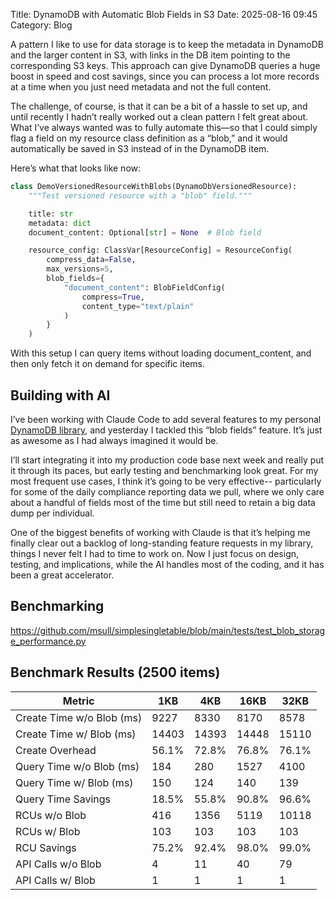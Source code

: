 Title: DynamoDB with Automatic Blob Fields in S3
Date: 2025-08-16 09:45
Category: Blog

A pattern I like to use for data storage is to keep the metadata in DynamoDB and the larger content in S3, with links in
the DB item pointing to the corresponding S3 keys. This approach can give DynamoDB queries a huge boost in speed and
cost savings, since you can process a lot more records at a time when you just need metadata and not the full content.

The challenge, of course, is that it can be a bit of a hassle to set up, and until recently I hadn’t really worked out a
clean pattern I felt great about. What I’ve always wanted was to fully automate this—so that I could simply flag a field
on my resource class definition as a “blob,” and it would automatically be saved in S3 instead of in the DynamoDB item.

Here’s what that looks like now:

```python
class DemoVersionedResourceWithBlobs(DynamoDbVersionedResource):
    """Test versioned resource with a "blob" field."""

    title: str
    metadata: dict
    document_content: Optional[str] = None  # Blob field

    resource_config: ClassVar[ResourceConfig] = ResourceConfig(
        compress_data=False,
        max_versions=5,
        blob_fields={
            "document_content": BlobFieldConfig(
                compress=True,
                content_type="text/plain"
            )
        }
    )
```

With this setup I can query items without loading document_content, and then only fetch it on demand for specific items.

## Building with AI

I’ve been working with Claude Code to add several features to my
personal [DynamoDB library](https://github.com/msull/simplesingletable), and yesterday I tackled this “blob fields”
feature. It’s just as awesome as I had always imagined it would be.

I’ll start integrating it into my production code base next week and really put it through its paces, but early testing
and benchmarking look great. For my most frequent use cases, I think it’s going to be very effective-- particularly for
some of the daily compliance reporting data we pull, where we only care about a handful of fields most of the time but
still need to retain a big data dump per individual.

One of the biggest benefits of working with Claude is that it’s helping me finally clear out a backlog of long-standing
feature requests in my library, things I never felt I had to time to work on. Now I just focus on design, testing, and
implications, while the AI handles most of the coding, and it has been a great accelerator.

## Benchmarking

https://github.com/msull/simplesingletable/blob/main/tests/test_blob_storage_performance.py

## Benchmark Results (2500 items)

| Metric                   | 1KB   | 4KB   | 16KB   | 32KB   |
|---------------------------|-------|-------|--------|--------|
| Create Time w/o Blob (ms) | 9227  | 8330  | 8170   | 8578   |
| Create Time w/ Blob (ms)  | 14403 | 14393 | 14448  | 15110  |
| Create Overhead           | 56.1% | 72.8% | 76.8%  | 76.1%  |
| Query Time w/o Blob (ms)  | 184   | 280   | 1527   | 4100   |
| Query Time w/ Blob (ms)   | 150   | 124   | 140    | 139    |
| Query Time Savings        | 18.5% | 55.8% | 90.8%  | 96.6%  |
| RCUs w/o Blob             | 416   | 1356  | 5119   | 10118  |
| RCUs w/ Blob              | 103   | 103   | 103    | 103    |
| RCU Savings               | 75.2% | 92.4% | 98.0%  | 99.0%  |
| API Calls w/o Blob        | 4     | 11    | 40     | 79     |
| API Calls w/ Blob         | 1     | 1     | 1      | 1      |
